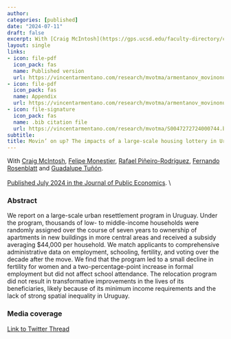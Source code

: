 ```yaml
---
author:
categories: [published]
date: "2024-07-11"
draft: false
excerpt: With [Craig McIntosh](https://gps.ucsd.edu/faculty-directory/craig-mcintosh.html), [Felipe Monestier](https://cienciassociales.edu.uy/departamento-de-ciencia-politica/felipe-monestier/), [Rafael Piñeiro-Rodríguez](https://snfagora.jhu.edu/person/rafael-pineiro-rodriguez/), [Fernando Rosenblatt](https://fernandorosenblatt.com/) and [Guadalupe Tuñón](http://www.guadalupetunon.com/). [Published July 2024 in the Journal of Public Economics](https://www.sciencedirect.com/science/article/abs/pii/S0047272724000744)
layout: single
links:
- icon: file-pdf
  icon_pack: fas
  name: Published version
  url: https://vincentarmentano.com/research/mvotma/armentanov_movinonup_jpubeshort.pdf
- icon: file-pdf
  icon_pack: fas
  name: Appendix
  url: https://vincentarmentano.com/research/mvotma/armentanov_movinonup_appendix.pdf
- icon: file-signature
  icon_pack: fas
  name: .bib citation file
  url: https://vincentarmentano.com/research/mvotma/S0047272724000744.bib
subtitle: 
title: Movin’ on up? The impacts of a large-scale housing lottery in Uruguay
---
```


With [Craig McIntosh](https://gps.ucsd.edu/faculty-directory/craig-mcintosh.html), [Felipe Monestier](https://cienciassociales.edu.uy/departamento-de-ciencia-politica/felipe-monestier/), [Rafael Piñeiro-Rodríguez](https://snfagora.jhu.edu/person/rafael-pineiro-rodriguez/), [Fernando Rosenblatt](https://fernandorosenblatt.com/) and [Guadalupe Tuñón](http://www.guadalupetunon.com/). \
\
[Published July 2024 in the Journal of Public Economics](https://www.sciencedirect.com/science/article/abs/pii/S0047272724000744). \

### Abstract

We report on a large-scale urban resettlement program in Uruguay. Under the program, thousands of low- to middle-income households were randomly assigned over the course of seven years to ownership of apartments in new buildings in more central areas and received a subsidy averaging $44,000 per household. We match applicants to comprehensive administrative data on employment, schooling, fertility, and voting over the decade after the move. We find that the program led to a small decline in fertility for women and a two-percentage-point increase in formal employment but did not affect school attendance. The relocation program did not result in transformative improvements in the lives of its beneficiaries, likely because of its minimum income requirements and the lack of strong spatial inequality in Uruguay.

### Media coverage

[Link to Twitter Thread](https://x.com/JPubEcon/status/1811586460765794314)


